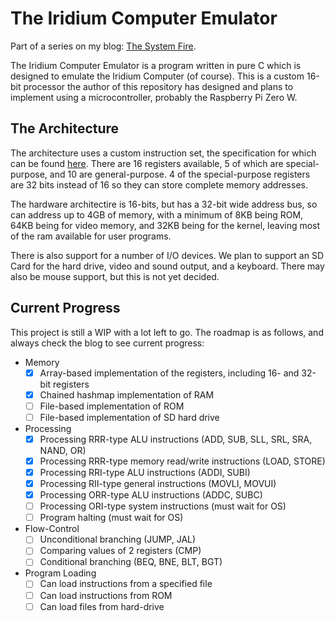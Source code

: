 # The Iridium Computer Emulator

Part of a series on my blog: [The System Fire](https://www.thesystemfire.com/).

The Iridium Computer Emulator is a program written in pure C which is designed to emulate the Iridium Computer (of course). This is a custom 16-bit processor the author of this repository has designed and plans to implement using a microcontroller, probably the Raspberry Pi Zero W.


## The Architecture

The architecture uses a custom instruction set, the specification for which can be found [here](https://github.com/DominicThorpe/iridium_assembler). There are 16 registers available, 5 of which are special-purpose, and 10 are general-purpose. 4 of the special-purpose registers are 32 bits instead of 16 so they can store complete memory addresses.

The hardware architectire is 16-bits, but has a 32-bit wide address bus, so can address up to 4GB of memory, with a minimum of 8KB being ROM, 64KB being for video memory, and 32KB being for the kernel, leaving most of the ram available for user programs.

There is also support for a number of I/O devices. We plan to support an SD Card for the hard drive, video and sound output, and a keyboard. There may also be mouse support, but this is not yet decided.


## Current Progress

This project is still a WIP with a lot left to go. The roadmap is as follows, and always check the blog to see current progress:
  - Memory
    - [x] Array-based implementation of the registers, including 16- and 32-bit registers  
    - [x] Chained hashmap implementation of RAM
    - [ ] File-based implementation of ROM
    - [ ] File-based implementation of SD hard drive

  - Processing
    - [x] Processing RRR-type ALU instructions (ADD, SUB, SLL, SRL, SRA, NAND, OR)
    - [x] Processing RRR-type memory read/write instructions (LOAD, STORE)
    - [x] Processing RRI-type ALU instructions (ADDI, SUBI)
    - [x] Processing RII-type general instructions (MOVLI, MOVUI)
    - [x] Processing ORR-type ALU instructions (ADDC, SUBC)
    - [ ] Processing ORI-type system instructions (must wait for OS)
    - [ ] Program halting (must wait for OS)

  - Flow-Control
    - [ ] Unconditional branching (JUMP, JAL)
    - [ ] Comparing values of 2 registers (CMP)
    - [ ] Conditional branching (BEQ, BNE, BLT, BGT)

  - Program Loading
    - [ ] Can load instructions from a specified file
    - [ ] Can load instructions from ROM
    - [ ] Can load files from hard-drive
